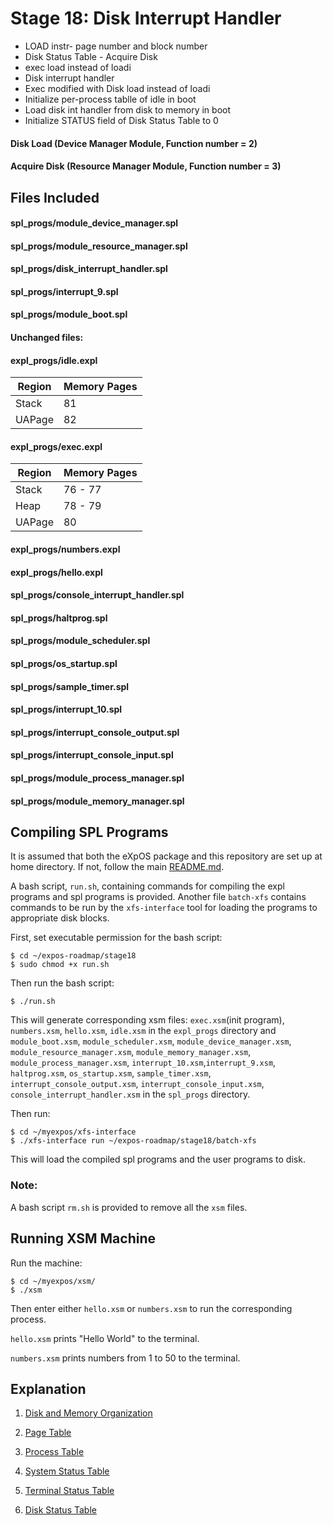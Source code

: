 # Stage 18: Disk Interrupt Handler

* LOAD instr- page number and block number
* Disk Status Table - Acquire Disk
* exec load instead of loadi
* Disk interrupt handler
* Exec modified with Disk load instead of loadi
* Initialize per-process tablle of idle in boot
* Load disk int handler from disk to memory in boot
* Initialize STATUS field of Disk Status Table to 0


#### Disk Load (Device Manager Module, Function number = 2)
#### Acquire Disk (Resource Manager Module, Function number = 3)

## Files Included

#### spl_progs/module_device_manager.spl

#### spl_progs/module_resource_manager.spl

#### spl_progs/disk_interrupt_handler.spl

#### spl_progs/interrupt_9.spl



#### spl_progs/module_boot.spl

#### Unchanged files:

#### expl_progs/idle.expl

| Region | Memory Pages |
|---|---|
| Stack | 81 |
| UAPage | 82 |

#### expl_progs/exec.expl

| Region | Memory Pages |
|---|---|
| Stack | 76 - 77 |
| Heap | 78 - 79 |
| UAPage | 80 |

#### expl_progs/numbers.expl

#### expl_progs/hello.expl

#### spl_progs/console_interrupt_handler.spl

#### spl_progs/haltprog.spl

#### spl_progs/module_scheduler.spl

#### spl_progs/os_startup.spl

#### spl_progs/sample_timer.spl

#### spl_progs/interrupt_10.spl

#### spl_progs/interrupt_console_output.spl

#### spl_progs/interrupt_console_input.spl

#### spl_progs/module_process_manager.spl

#### spl_progs/module_memory_manager.spl

## Compiling SPL Programs

It is assumed that both the eXpOS package and this repository are set up at home directory. If not, follow the main [README.md](/README.md).

A bash script, `run.sh`, containing commands for compiling the expl programs and spl programs is provided. Another file `batch-xfs` contains commands to be run by the `xfs-interface` tool for loading the programs to appropriate disk blocks.

First, set executable permission for the bash script:

```
$ cd ~/expos-roadmap/stage18
$ sudo chmod +x run.sh
```

Then run the bash script:

```
$ ./run.sh
```

This will generate corresponding xsm files: `exec.xsm`(init program), `numbers.xsm`, `hello.xsm`, `idle.xsm` in the `expl_progs` directory and `module_boot.xsm`, `module_scheduler.xsm`, `module_device_manager.xsm`, `module_resource_manager.xsm`, `module_memory_manager.xsm`, `module_process_manager.xsm`, `interrupt_10.xsm`,`interrupt_9.xsm`, `haltprog.xsm`, `os_startup.xsm`, `sample_timer.xsm`, `interrupt_console_output.xsm`, `interrupt_console_input.xsm`, `console_interrupt_handler.xsm` in the `spl_progs` directory.

Then run:

```
$ cd ~/myexpos/xfs-interface
$ ./xfs-interface run ~/expos-roadmap/stage18/batch-xfs
```

This will load the compiled spl programs and the user programs to disk.

### Note: 

A bash script `rm.sh` is provided to remove all the `xsm` files.

## Running XSM Machine

Run the machine:

```
$ cd ~/myexpos/xsm/
$ ./xsm
```

Then enter either `hello.xsm` or `numbers.xsm` to run the corresponding process.

`hello.xsm` prints "Hello World" to the terminal.

`numbers.xsm` prints numbers from 1 to 50 to the terminal.

## Explanation

1. [Disk and Memory Organization](https://exposnitc.github.io/os_implementation.html)

2. [Page Table](https://exposnitc.github.io/arch_spec-files/paging_hardware.html)

3. [Process Table](https://exposnitc.github.io/os_design-files/process_table.html)

4. [System Status Table](https://exposnitc.github.io/os_design-files/mem_ds.html#ss_table)

5. [Terminal Status Table](https://exposnitc.github.io/os_design-files/mem_ds.html#ts_table)

6. [Disk Status Table](https://exposnitc.github.io/os_design-files/mem_ds.html#ds_table)